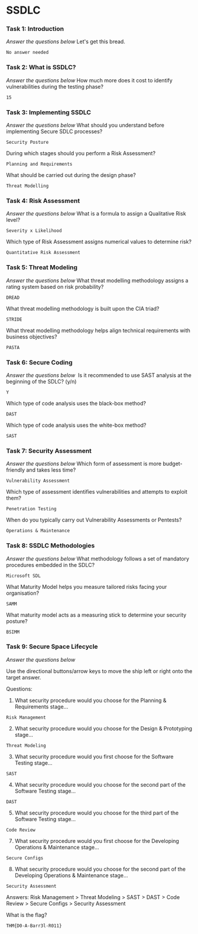 # SSDLC
### Task 1: Introduction

*Answer the questions below*
Let's get this bread.
```
No answer needed
``` 

### Task 2: What is SSDLC?

*Answer the questions below*
How much more does it cost to identify vulnerabilities during the testing phase?
```
15
```

### Task 3: Implementing SSDLC

*Answer the questions below*
What should you understand before implementing Secure SDLC processes?
```
Security Posture
```
During which stages should you perform a Risk Assessment?
```
Planning and Requirements
```
What should be carried out during the design phase?
```
Threat Modelling
```

### Task 4: Risk Assessment

*Answer the questions below*
What is a formula to assign a Qualitative Risk level?
```
Severity x Likelihood
```
Which type of Risk Assessment assigns numerical values to determine risk?
```
Quantitative Risk Assessment
```

### Task 5: Threat Modeling

*Answer the questions below*
What threat modelling methodology assigns a rating system based on risk probability?
```
DREAD
```
What threat modelling methodology is built upon the CIA triad?
```
STRIDE
```
What threat modelling methodology helps align technical requirements with business objectives?
```
PASTA
```

### Task 6: Secure Coding

*Answer the questions below*
 Is it recommended to use SAST analysis at the beginning of the SDLC? (y/n)
```
Y
```
Which type of code analysis uses the black-box method?
```
DAST
```
Which type of code analysis uses the white-box method?
```
SAST
```

### Task 7: Security Assessment

*Answer the questions below*
Which form of assessment is more budget-friendly and takes less time?
```
Vulnerability Assessment
```
Which type of assessment identifies vulnerabilities and attempts to exploit them?
```
Penetration Testing
```
When do you typically carry out Vulnerability Assessments or Pentests?
```
Operations & Maintenance
```

### Task 8: SSDLC Methodologies

*Answer the questions below*
What methodology follows a set of mandatory procedures embedded in the SDLC?
```
Microsoft SDL
```
What Maturity Model helps you measure tailored risks facing your organisation?
```
SAMM
```
What maturity model acts as a measuring stick to determine your security posture?
```
BSIMM
```

### Task 9: Secure Space Lifecycle

*Answer the questions below*

Use the directional buttons/arrow keys to move the ship left or right onto the target answer.

Questions: 
1. What security procedure would you choose for the Planning & Requirements stage...
```
Risk Management
```
2. What security procedure would you choose for the Design & Prototyping stage...
```
Threat Modeling
```
3. What security procedure would you first choose for the Software Testing stage...
```
SAST
```
4. What security procedure would you choose for the second part of the Software Testing stage...
```
DAST
```
5. What security procedure would you choose for the third part of the Software Testing stage...
```
Code Review
```
7. What security procedure would you first choose for the Developing Operations & Maintenance stage...
```
Secure Configs
```
8. What security procedure would you choose for the second part of the Developing Operations & Maintenance stage... 
```
Security Assessment
```

Answers: Risk Management > Threat Modeling > SAST > DAST > Code Review > Secure Configs > Security Assessment

What is the flag?
```
THM{D0-A-Barr3l-R011}
```
